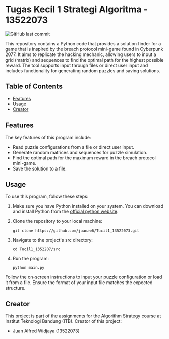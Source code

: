 # Tugas Kecil 1 Strategi Algoritma - 13522073

![GitHub last commit](https://img.shields.io/github/last-commit/juanaw6/Tucil1_13522073)

This repository contains a Python code that provides a solution finder for a game that is inspired by the breach protocol mini-game found in Cyberpunk 2077. It aims to replicate the hacking mechanic, allowing users to input a grid (matrix) and sequences to find the optimal path for the highest possible reward. The tool supports input through files or direct user input and includes functionality for generating random puzzles and saving solutions.

## Table of Contents

- [Features](#features)
- [Usage](#usage)
- [Creator](#creator)

## Features

The key features of this program include:

- Read puzzle configurations from a file or direct user input.
- Generate random matrices and sequences for puzzle simulation.
- Find the optimal path for the maximum reward in the breach protocol mini-game.
- Save the solution to a file.

## Usage

To use this program, follow these steps:
1. Make sure you have Python installed on your system. You can download and install Python from the [official python website](https://www.python.org/downloads/).
2. Clone the repository to your local machine:

   ```
   git clone https://github.com/juanaw6/Tucil1_13522073.git
   ```
4. Navigate to the project's src directory:
   ```
   cd Tucil1_1352207/src
   ```
5. Run the program:
   ```
   python main.py
   ```
Follow the on-screen instructions to input your puzzle configuration or load it from a file. Ensure the format of your input file matches the expected structure.

## Creator

This project is part of the assignments for the Algorithm Strategy course at Institut Teknologi Bandung (ITB).
Creator of this project:
- Juan Alfred Widjaya (13522073) 